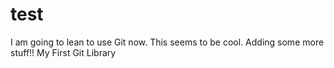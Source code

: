 # test
I am going to lean to use Git now. This seems to be cool. Adding some more stuff!!
My First Git Library
